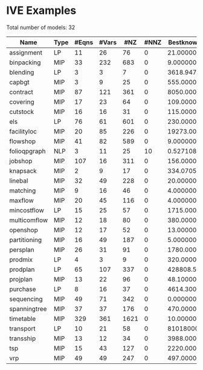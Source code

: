 #  IVE Examples


Total number of models:   32

| Name         | Type | #Eqns | #Vars | #NZ  | #NNZ | Bestknown Objective |
|--------------|------|-------|-------|------|------|---------------------|
| assignment   | LP   | 11    | 26    | 76   | 0    | 21.00000000         |
| binpacking   | MIP  | 33    | 232   | 683  | 0    | 9.00000000          |
| blending     | LP   | 3     | 3     | 7    | 0    | 3618.94736842       |
| capbgt       | MIP  | 3     | 9     | 25   | 0    | 555.00000000        |
| contract     | MIP  | 87    | 121   | 361  | 0    | 8050.00000000       |
| covering     | MIP  | 17    | 23    | 64   | 0    | 109.00000000        |
| cutstock     | MIP  | 16    | 16    | 31   | 0    | 115.00000000        |
| els          | LP   | 76    | 61    | 601  | 0    | 230.00000000        |
| facilityloc  | MIP  | 20    | 85    | 226  | 0    | 19273.00000000      |
| flowshop     | MIP  | 41    | 82    | 589  | 0    | 9.00000000          |
| folioqpgraph | NLP  | 3     | 11    | 25   | 10   | 0.52710829          |
| jobshop      | MIP  | 107   | 16    | 311  | 0    | 156.00000000        |
| knapsack     | MIP  | 2     | 9     | 17   | 0    | 334.07051000        |
| linebal      | MIP  | 32    | 49    | 228  | 0    | 20.00000000         |
| matching     | MIP  | 9     | 16    | 46   | 0    | 4.00000000          |
| maxflow      | MIP  | 20    | 45    | 116  | 0    | 4.00000000          |
| mincostflow  | LP   | 15    | 25    | 57   | 0    | 1715.00000000       |
| multicomflow | MIP  | 12    | 18    | 80   | 0    | 380.00000000        |
| openshop     | MIP  | 12    | 17    | 52   | 0    | 13.00000000         |
| partitioning | MIP  | 16    | 49    | 187  | 0    | 5.00000000          |
| persplan     | MIP  | 26    | 31    | 91   | 0    | 1780.00000000       |
| prodmix      | LP   | 4     | 3     | 9    | 0    | 320.00000000        |
| prodplan     | LP   | 65    | 107   | 337  | 0    | 428808.57142857     |
| projplan     | MIP  | 13    | 22    | 96   | 0    | 48.10000000         |
| purchase     | LP   | 8     | 16    | 37   | 0    | 4614.30000000       |
| sequencing   | MIP  | 49    | 71    | 342  | 0    | 0.00000000          |
| spanningtree | MIP  | 37    | 37    | 176  | 0    | 470.00000000        |
| timetable    | MIP  | 329   | 361   | 1621 | 0    | 10.00000000         |
| transport    | LP   | 10    | 21    | 58   | 0    | 81018000.00000000   |
| transship    | MIP  | 13    | 12    | 34   | 0    | 3988.00000000       |
| tsp          | MIP  | 15    | 43    | 127  | 0    | 2220.00000000       |
| vrp          | MIP  | 49    | 49    | 247  | 0    | 497.00000000        |